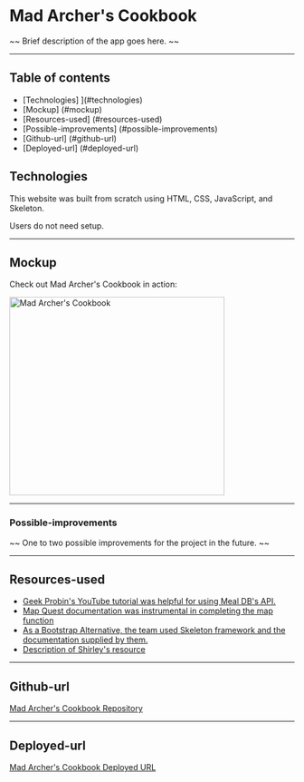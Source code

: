 
# Mad Archer's Cookbook 

~~ Brief description of the app goes here. ~~

--- 

## Table of contents

* [Technologies] ](#technologies)
* [Mockup] (#mockup)
* [Resources-used] (#resources-used)
* [Possible-improvements] (#possible-improvements)
* [Github-url] (#github-url)
* [Deployed-url] (#deployed-url)

## Technologies

This website was built from scratch using HTML, CSS, JavaScript, and Skeleton.

Users do not need setup.

--- 

## Mockup

Check out Mad Archer's Cookbook in action: 

 <img src="./assets/images/madArchersDemo.gif " alt="Mad Archer's Cookbook" width="380" height="350"/>

--- 

### Possible-improvements

~~ One to two possible improvements for the project in the future. ~~

--- 

## Resources-used

* <a href="https://www.youtube.com/watch?v=opikz5x_1ak" target="_blank"> Geek Probin's YouTube tutorial was helpful for using Meal DB's API. </a> 
* <a href="https://developer.mapquest.com/documentation/place-search-js/v1.0/" target="_blank"> Map Quest documentation was instrumental in completing the map function</a> 
* <a href="http://getskeleton.com/" target="_blank"> As a Bootstrap Alternative, the team used Skeleton framework and the documentation supplied by them. </a> 
* <a href="--- " target="_blank_"> Description of Shirley's resource </a> 


---
## Github-url
<a href="https://github.com/AmyShafer/Mad-Archers-Cookbook" target="_blank">Mad Archer's Cookbook Repository</a> 

---

## Deployed-url
<a href="https://amyshafer.github.io/Mad-Archers-Cookbook/" target="_blank">Mad Archer's Cookbook Deployed URL</a> 
